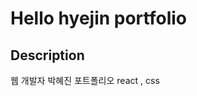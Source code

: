 # Hello hyejin portfolio
<!-- https://hyejinportfolio.netlify.app/ -->

## Description
웹 개발자 박혜진 포트폴리오
react , css 
